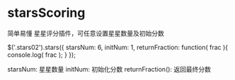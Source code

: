 # starsScoring
简单易懂 星星评分插件，可任意设置星星数量及初始分数

$('.stars02').stars({
    starsNum: 6,
    initNum: 1,
    returnFraction: function( frac ){
        console.log( frac );
    }
});

starsNum: 星星数量
initNum: 初始化分数
returnFraction(): 返回最终分数
